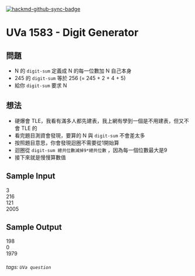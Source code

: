 [![hackmd-github-sync-badge](https://hackmd.io/zzORDYB0T9OGcF_LQV_KFw/badge)](https://hackmd.io/zzORDYB0T9OGcF_LQV_KFw)

# UVa 1583 - Digit Generator



## 問題
* N 的 `digit-sum` 定義成 N 的每一位數加 N 自己本身
* 245 的 `digit-sum` 等於 256 (= 245 + 2 + 4 + 5)
* 給你 `digit-sum` 要求 N

## 想法
* 硬爆會 TLE，我看有滿多人都先建表，我上網有學到一個是不用建表，但又不會 TLE 的
* 看完題目測資會發現，要算的 N 與 `digit-sum` 不會差太多
* 按照題目意思，你會發現迴圈不需要從1開始算
* 迴圈從 `digit-sum 總共位數減掉9*總共位數` ，因為每一個位數最大是9
* 接下來就是慢慢算數值

## Sample Input
3  
216  
121  
2005  

## Sample Output
198  
0  
1979  

###### tags: `UVa question`
